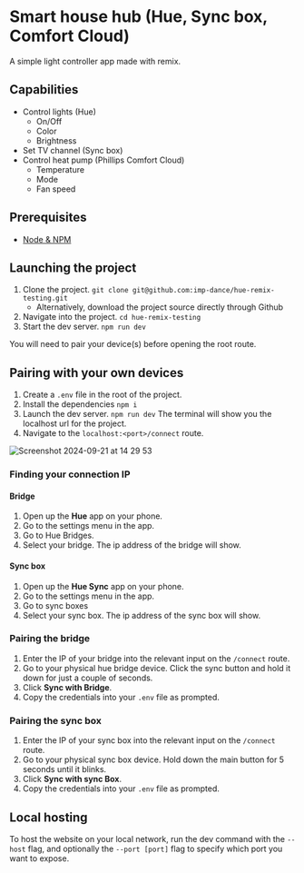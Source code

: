 # Smart house hub (Hue, Sync box, Comfort Cloud)

A simple light controller app made with remix.

## Capabilities

* Control lights (Hue)
  * On/Off
  * Color
  * Brightness
* Set TV channel (Sync box)
* Control heat pump (Phillips Comfort Cloud)
  * Temperature
  * Mode
  * Fan speed

## Prerequisites

* [Node & NPM](https://nodejs.org/en)

## Launching the project

1. Clone the project. `git clone git@github.com:imp-dance/hue-remix-testing.git`
    * Alternatively, download the project source directly through Github
3. Navigate into the project. `cd hue-remix-testing`
4. Start the dev server. `npm run dev`

You will need to pair your device(s) before opening the root route.

## Pairing with your own devices

1. Create a `.env` file in the root of the project.
2. Install the dependencies `npm i`
3. Launch the dev server. `npm run dev` The terminal will show you the localhost url for the project.
4. Navigate to the `localhost:<port>/connect` route.

![Screenshot 2024-09-21 at 14 29 53](https://github.com/user-attachments/assets/4c1d425d-336d-4955-8edb-ca1271380c77)


### Finding your connection IP

#### Bridge

1. Open up the **Hue** app on your phone.
2. Go to the settings menu in the app.
3. Go to Hue Bridges.
4. Select your bridge. The ip address of the bridge will show.

#### Sync box

1. Open up the **Hue Sync** app on your phone.
2. Go to the settings menu in the app.
3. Go to sync boxes
4. Select your sync box. The ip address of the sync box will show.

### Pairing the bridge

1. Enter the IP of your bridge into the relevant input on the `/connect` route.
2. Go to your physical hue bridge device. Click the sync button and hold it down for just a couple of seconds.
3. Click **Sync with Bridge**.
4. Copy the credentials into your `.env` file as prompted.

### Pairing the sync box

1. Enter the IP of your sync box into the relevant input on the `/connect` route.
2. Go to your physical sync box device. Hold down the main button for 5 seconds until it blinks.
3. Click **Sync with sync Box**.
4. Copy the credentials into your `.env` file as prompted.

## Local hosting

To host the website on your local network, run the dev command with the `--host` flag, and optionally the `--port [port]` flag to specify which port you want to expose.
